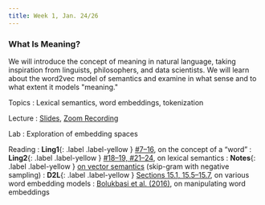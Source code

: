 ```yaml
---
title: Week 1, Jan. 24/26
---
```


### What Is Meaning?

We will introduce the concept of meaning in natural language, taking inspiration from linguists, philosophers, and data
scientists. We will learn about the word2vec model of semantics and examine in what sense and to what extent it models
"meaning."

Topics
: Lexical semantics, word embeddings, tokenization

Lecture
: [Slides](https://drive.google.com/file/d/1w6hHItHkn3R7QI1AiN9500J5cSRdOCTT/view?usp=share_link), 
[Zoom Recording](https://nyu.zoom.us/rec/share/6CGMe6KzGdXMsh2vN0_0o8pAi3inExMjoA38xgWQEI8RYR1BdEKzGrnu9hnxFk8S.HQiIXcuZe6JCU0th?startTime=1674572102000)

Lab
: Exploration of embedding spaces

Reading
: **Ling1**{: .label .label-yellow } [\#7–16](https://www.morganclaypool.com/doi/abs/10.2200/S00493ED1V01Y201303HLT020),
on the concept of a “word”
: **Ling2**{: .label .label-yellow }
[\#18–19, \#21–24](https://www.morganclaypool.com/doi/abs/10.2200/S00935ED1V02Y201907HLT043), on lexical semantics
: **Notes**{: .label .label-yellow }
[on vector semantics](https://drive.google.com/file/d/16vWNLaCFEmnW2kxhsCGkd5OXPEMgKl7v/view?usp=share_link)
(skip-gram with negative sampling)
: **D2L**{: .label .label-yellow }
[Sections 15.1, 15.5–15.7](https://d2l.ai/chapter_natural-language-processing-pretraining/word2vec.html), on various 
word
embedding models
: [Bolukbasi et al. (2016)](https://arxiv.org/abs/1607.06520), on manipulating word embeddings